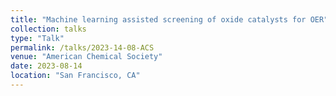 ```yaml
---
title: "Machine learning assisted screening of oxide catalysts for OER"
collection: talks
type: "Talk"
permalink: /talks/2023-14-08-ACS
venue: "American Chemical Society"
date: 2023-08-14
location: "San Francisco, CA"
---
```

